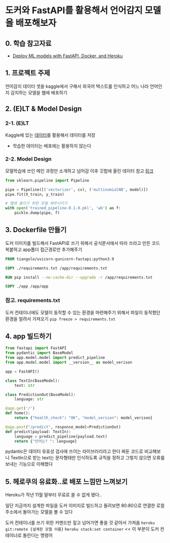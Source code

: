 # 도커와 FastAPI를 활용해서 언어감지 모델을 배포해보자
## 0. 학습 참고자료
- [Deploy ML models with FastAPI, Docker, and Heroku](https://www.youtube.com/watch?v=h5wLuVDr0oc&t=188)

## 1. 프로젝트 주제
언어감지 데이터 셋을 kaggle에서 구해서 외국어 텍스트를 인식하고 어느 나라 언어인지 감지하는 모델을 웹에 배포하기
## 2. (E)LT & Model Design
### 2-1. (E)LT
Kaggle에 있는 [데이터](https://www.kaggle.com/datasets/basilb2s/language-detection)를 활용해서 데이터를 저장
- 학습한 데이터는 배포에는 활용하지 않는다
### 2-2. Model Design
모델학습에 쓰인 메인 과정만 소개하고 넘어감 이후 깃헙에 올린 데이터 참고
[링크](https://github.com/amitis94/heroku)
```python
from sklearn.pipeline import Pipeline

pipe = Pipeline([('vectorizer', cv), ('multinomialNB', model)])
pipe.fit(X_train, y_train)

# 웹에 올리기 위한 모델 찌부시키기
with open('trained_pipeline-0.1.0.pkl', 'wb') as f:
    pickle.dump(pipe, f)
```
## 3. Dockerfile 만들기
도커 이미지를 빌드해서 FastAPI로 쓰기 위해서 공식문서에서 따라 쓰라고 만든 코드 복붙하고 app폴더 접근경로만 추가해주기
```Dockerfile
FROM tiangolo/uvicorn-gunicorn-fastapi:python3.9

COPY ./requirements.txt /app/requirements.txt

RUN pip install --no-cache-dir --upgrade -r /app/requirements.txt

COPY ./app /app/app
```
### 참고. requirements.txt
도커 컨테이너에도 모델이 동작할 수 있는 환경을 마련해주기 위해서 파일이 동작했던 환경을 얼려서 가져오기
`pip freeze > requirements.txt`

## 4. app 빌드하기

```python
from fastapi import FastAPI
from pydantic import BaseModel
from app.model.model import predict_pipeline
from app.model.model import __version__ as model_verison

app = FastAPI()

class TextIn(BaseModel):
    text: str

class PredictionOut(BaseModel):
    language: str

@app.get('/')
def home():
    return {"health_check": "OK", "model_version": model_verison}

@app.post("/predict", response_model=PredictionOut)
def predict(payload: TextIn):
    language = predict_pipeline(payload.text)
    return {"언어는? ": language}
```
pydantic은 데이터 유효성 검사에 쓰이는 라이브러리라고 한다
짜둔 코드로 비교해보니 TextIn으로 받는 text는 문자형태만 인식하도록 규칙을 정하고 그렇지 않으면 오류를 보내는 기능으로 이해했다

## 5. 헤로쿠의 유료화..로 배포 느낌만 느껴보기

Heroku가 작년 11월 말부터 무료로 쓸 수 없게 됐다..

일단 지금까지 설계한 파일을 도커 이미지로 빌드하고 돌려보면 80:80으로 연결한 로컬 주소에서 돌아가는 모델을 볼 수 있다

도커 컨테이너를 쓰기 위한 커멘드만 짚고 넘어가면 좋을 것 같아서 가져옴
`heroku git:remote {설계한 모델 이름}`
`heroku stack:set container` << 이 부분이 도커 컨테이너로 돌린다는 명령어
